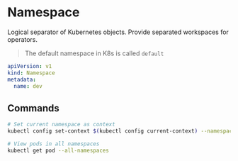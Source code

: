 # Namespace

Logical separator of Kubernetes objects. Provide separated workspaces for operators.

> The default namespace in K8s is called `default`

```yaml
apiVersion: v1
kind: Namespace
metadata:
  name: dev
```

## Commands

```bash
# Set current namespace as context
kubectl config set-context $(kubectl config current-context) --namespace=dev
```

```bash
# View pods in all namespaces
kubectl get pod --all-namespaces
```